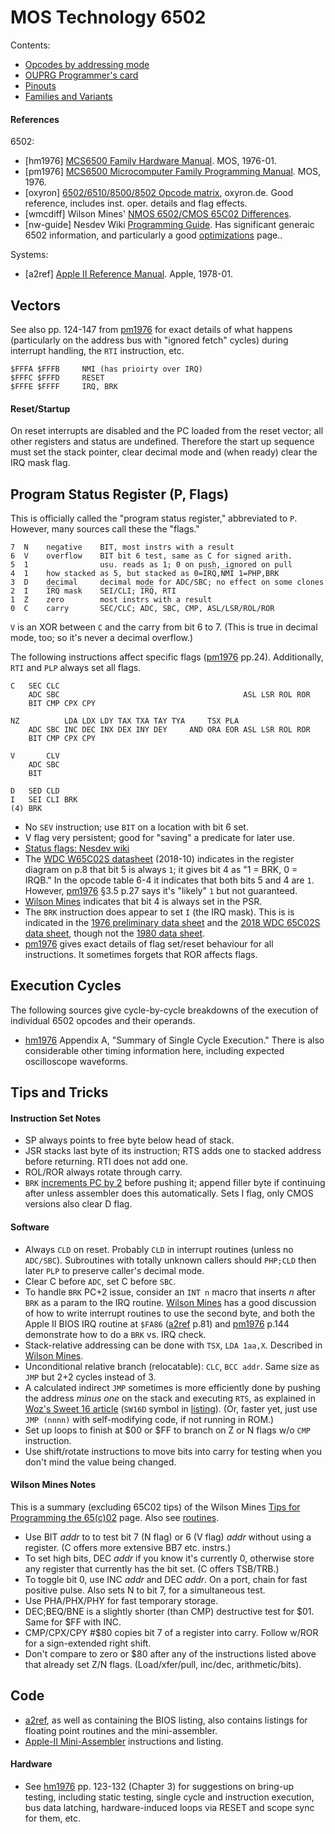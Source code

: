MOS Technology 6502
===================

Contents:
- [Opcodes by addressing mode](opcodes)
- [OUPRG Programmer's card](progcard)
- [Pinouts](pinout.md)
- [Families and Variants](families.md)

#### References

6502:
- \[hm1976] [MCS6500 Family Hardware Manual][hm1976]. MOS, 1976-01.
- \[pm1976] [MCS6500 Microcomputer Family Programming Manual][pm1976].
  MOS, 1976.
- \[oxyron] [6502/6510/8500/8502 Opcode matrix][oxyron], oxyron.de.
  Good reference, includes inst. oper. details and flag effects.
- \[wmcdiff] Wilson Mines' [NMOS 6502/CMOS 65C02 Differences][wmcdiff].
- \[nw-guide] Nesdev Wiki [Programming Guide][nw-guide].
  Has significant generaic 6502 information, and particularly a good
  [optimizations][nw-optimize] page..

Systems:
- \[a2ref] [Apple II Reference Manual][a2ref]. Apple, 1978-01.


Vectors
-------

See also pp. 124-147 from [pm1976] for exact details of what happens
(particularly on the address bus with "ignored fetch" cycles) during
interrupt handling, the `RTI` instruction, etc.

    $FFFA $FFFB     NMI (has prioirty over IRQ)
    $FFFC $FFFD     RESET
    $FFFE $FFFF     IRQ, BRK

#### Reset/Startup

On reset interrupts are disabled and the PC loaded from the reset vector;
all other registers and status are undefined. Therefore the start up
sequence must set the stack pointer, clear decimal mode and (when ready)
clear the IRQ mask flag.


Program Status Register (P, Flags)
----------------------------------

This is officially called the "program status register," abbreviated
to `P`. However, many sources call these the "flags."

    7  N    negative    BIT, most instrs with a result
    6  V    overflow    BIT bit 6 test, same as C for signed arith.
    5  1                usu. reads as 1; 0 on push, ignored on pull
    4  1    how stacked as 5, but stacked as 0=I̅R̅Q̅,N̅M̅I̅ 1=PHP,BRK
    3  D    decimal     decimal mode for ADC/SBC; no effect on some clones
    2  I    I̅R̅Q̅ mask    SEI/CLI; I̅R̅Q̅, RTI
    1  Z    zero        most instrs with a result
    0  C    carry       SEC/CLC; ADC, SBC, CMP, ASL/LSR/ROL/ROR

`V` is an XOR between `C` and the carry from bit 6 to 7. (This is true
in decimal mode, too; so it's never a decimal overflow.)

The following instructions affect specific flags ([pm1976] pp.24).
Additionally, `RTI` and `PLP` always set all flags.

    C   SEC CLC
        ADC SBC                                         ASL LSR ROL ROR
        BIT CMP CPX CPY

    NZ          LDA LDX LDY TAX TXA TAY TYA     TSX PLA
        ADC SBC INC DEC INX DEX INY DEY     AND ORA EOR ASL LSR ROL ROR
        BIT CMP CPX CPY

    V       CLV
        ADC SBC
        BIT

    D   SED CLD
    I   SEI CLI BRK
    (4) BRK

- No `SEV` instruction; use `BIT` on a location with bit 6 set.
- V flag very persistent; good for "saving" a predicate for later use.
- [Status flags: Nesdev wiki][nesdev-flags]
- The [WDC W65C02S datasheet][ds2018] (2018-10) indicates in the
  register diagram on p.8 that bit 5 is always `1`; it gives bit 4 as
  "1 = BRK, 0 = IRQB." In the opcode table 6-4 it indicates that both
  bits 5 and 4 are `1`. However, [pm1976] §3.5 p.27 says it's "likely"
  `1` but not guaranteed.
- [Wilson Mines][wmint2.2] indicates that bit 4 is always set in the
  PSR.
- The `BRK` instruction does appear to set `I` (the IRQ mask). This is
  is indicated in the [1976 preliminary data sheet][ds1976] and the
  [2018 WDC 65C02S data sheet][ds2018], though not the [1980 data
  sheet][ds1980].
- [pm1976] gives exact details of flag set/reset behaviour for all
  instructions. It sometimes forgets that ROR affects flags.


Execution Cycles
----------------

The following sources give cycle-by-cycle breakdowns of the execution
of individual 6502 opcodes and their operands.
- [hm1976] Appendix A, "Summary of Single Cycle Execution." There is
  also considerable other timing information here, including expected
  oscilloscope waveforms.


Tips and Tricks
---------------

#### Instruction Set Notes

- SP always points to free byte below head of stack.
- JSR stacks last byte of its instruction; RTS adds one to stacked
  address before returning. RTI does not add one.
- ROL/ROR always rotate through carry.
- `BRK` [increments PC by 2][brk-pc2] before pushing it; append filler
  byte if continuing after unless assembler does this automatically.
  Sets I flag, only CMOS versions also clear D flag.

#### Software

- Always `CLD` on reset. Probably `CLD` in interrupt routines (unless
  no `ADC/SBC`). Subroutines with totally unknown callers should
  `PHP;CLD` then later `PLP`  to preserve caller's decimal mode.
- Clear C before `ADC`, set C before `SBC`.
- To handle `BRK` PC+2 issue, consider an `INT n` macro that inserts
  _n_ after `BRK` as a param to the IRQ routine. [Wilson
  Mines][wmint2.2] has a good discussion of how to write interrupt
  routines to use the second byte, and both the Apple II BIOS IRQ
  routine at `$FA86` ([a2ref] p.81) and [pm1976] p.144 demonstrate how
  to do a `BRK` vs. IRQ check.
- Stack-relative addressing can be done with `TSX`, `LDA 1aa,X`.
  Described in [Wilson Mines][wmint2.2].
- Unconditional relative branch (relocatable): `CLC`, `BCC addr`. Same
  size as `JMP` but 2+2 cycles instead of 3.
- A calculated indirect `JMP` sometimes is more efficiently done by
  pushing the address _minus one_ on the stack and executing `RTS`, as
  explained in [Woz's Sweet 16 article][sw16] (`SW16D` symbol in
  [listing][sw16asm]). (Or, faster yet, just use `JMP (nnnn)` with
  self-modifying code, if not running in ROM.)
- Set up loops to finish at $00 or $FF to branch on Z or N flags w/o
  `CMP` instruction.
- Use shift/rotate instructions to move bits into carry for testing
  when you don't mind the value being changed.

#### Wilson Mines Notes

This is a summary (excluding 65C02 tips) of the Wilson Mines [Tips for
Programming the 65(c)02][wmtips] page. Also see [routines](routines.md).

- Use BIT _addr_ to to test bit 7 (N flag) or 6 (V flag) _addr_
  without using a register. (C offers more extensive BB7 etc. instrs.)
- To set high bits, DEC _addr_ if you know it's currently 0, otherwise
  store any register that currently has the bit set. (C offers
  TSB/TRB.)
- To toggle bit 0, use INC _addr_ and DEC _addr_. On a port, chain for
  fast positive pulse. Also sets N to bit 7, for a simultaneous test.
- Use PHA/PHX/PHY for fast temporary storage.
- DEC;BEQ/BNE is a slightly shorter (than CMP) destructive test for
  $01. Same for $FF with INC.
- CMP/CPX/CPY #$80 copies bit 7 of a register into carry. Follow w/ROR
  for a sign-extended right shift.
- Don't compare to zero or $80 after any of the instructions listed
  above that already set Z/N flags. (Load/xfer/pull, inc/dec,
  arithmetic/bits).

Code
----

- [a2ref], as well as containing the BIOS listing, also contains
  listings for floating point routines and the mini-assembler.
- [Apple-II Mini-Assembler][a2mini-asm] instructions and listing.


#### Hardware

- See [hm1976] pp. 123-132 (Chapter 3) for suggestions on bring-up
  testing, including static testing, single cycle and instruction
  execution, bus data latching, hardware-induced loops via RESET and
  scope sync for them, etc.


<!-------------------------------------------------------------------->
[a2mini-asm]: https://archive.org/details/Apple2_Woz_MiniAssembler/page/n1/mode/1up
[a2ref]: https://archive.org/details/bitsavers_appleapple_10059029/
[brk-pc2]: http://forum.6502.org/viewtopic.php?t=1917
[ds1976]: http://archive.6502.org/datasheets/mos_6500_mpu_preliminary_may_1976.pdf
[ds1980]: http://archive.6502.org/datasheets/mos_6500_mpu_mar_1980.pdf
[ds2018]: http://archive.6502.org/datasheets/wdc_w65c02s_oct_8_2018.pdf
[hm1976]: http://archive.6502.org/books/mcs6500_family_hardware_manual.pdf
[nesdev-flags]: https://wiki.nesdev.com/w/index.php/Status_flags
[nw-guide]: http://wiki.nesdev.com/w/index.php/Programming_guide
[nw-optimize]: http://wiki.nesdev.com/w/index.php/6502_assembly_optimisations
[oxyron]: http://www.oxyron.de/html/opcodes02.html
[pm1976]: https://archive.org/details/6500-50a_mcs6500pgmmanjan76
[sw16]: http://amigan.1emu.net/kolsen/programming/sweet16.html
[sw16asm]: https://github.com/cbmeeks/Sweet-16/blob/master/sweet16.asm
[wmcdiff]: http://wilsonminesco.com/NMOS-CMOSdif/
[wmint2.2]: http://wilsonminesco.com/6502interrupts/#2.2
[wmtips]: http://wilsonminesco.com/6502primer/PgmTips.html
